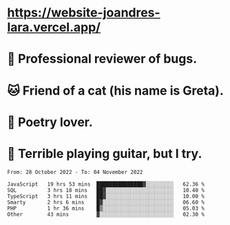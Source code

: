 # https://website-joandres-lara.vercel.app/
# 🐛 Professional reviewer of bugs.
# 🐱 Friend of a cat (his name is Greta).
# 📜 Poetry lover.
# 🎸 Terrible playing guitar, but I try.

<!--START_SECTION:waka-->

```text
From: 28 October 2022 - To: 04 November 2022

JavaScript   19 hrs 53 mins  ███████████████▓░░░░░░░░░   62.36 %
SQL          3 hrs 18 mins   ██▓░░░░░░░░░░░░░░░░░░░░░░   10.40 %
TypeScript   3 hrs 11 mins   ██▓░░░░░░░░░░░░░░░░░░░░░░   10.00 %
Smarty       2 hrs 6 mins    █▓░░░░░░░░░░░░░░░░░░░░░░░   06.60 %
PHP          1 hr 36 mins    █▒░░░░░░░░░░░░░░░░░░░░░░░   05.03 %
Other        43 mins         ▓░░░░░░░░░░░░░░░░░░░░░░░░   02.30 %
```

<!--END_SECTION:waka-->
